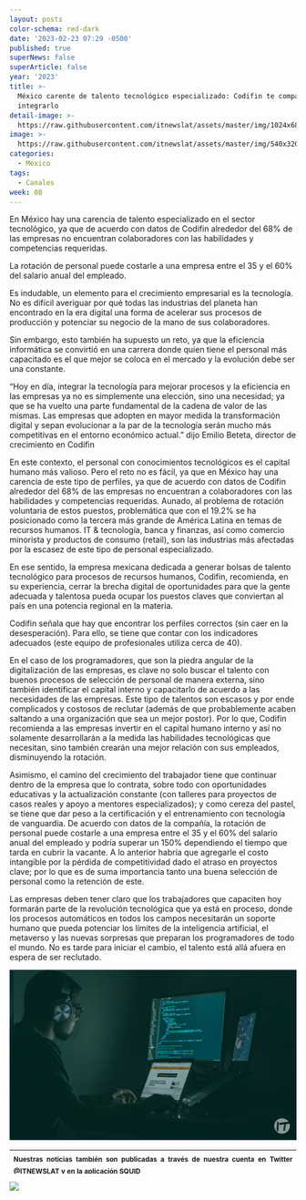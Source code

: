```yaml
---
layout: posts
color-schema: red-dark
date: '2023-02-23 07:29 -0500'
published: true
superNews: false
superArticle: false
year: '2023'
title: >-
  México carente de talento tecnológico especializado: Codifin te comparte cómo
  integrarlo
detail-image: >-
  https://raw.githubusercontent.com/itnewslat/assets/master/img/1024x680/codigo-en-laptop-g.jpg
image: >-
  https://raw.githubusercontent.com/itnewslat/assets/master/img/540x320/codigo-en-laptop-p.jpg
categories:
  - Mexico
tags:
  - Canales
week: 08
---
```

En México hay una carencia de talento especializado en el sector tecnológico, ya que de acuerdo con datos de Codifin alrededor del 68% de las empresas no encuentran colaboradores con las habilidades y competencias
 requeridas.

La rotación de personal puede costarle a una empresa entre el 35 y el 60% del salario anual del empleado.
 
Es indudable, un elemento para el crecimiento empresarial es la tecnología. No es difícil averiguar por qué todas las industrias del planeta han encontrado en la era digital una forma de acelerar sus procesos de producción y potenciar su negocio de la mano de sus colaboradores.
 
Sin embargo, esto también ha supuesto un reto, ya que la eficiencia informática se convirtió en una carrera donde quien tiene el personal más capacitado es el que mejor se coloca en el mercado y la evolución debe ser una constante. 
 
“Hoy en día, integrar la tecnología para mejorar procesos y la eficiencia en las empresas ya no es simplemente una elección, sino una necesidad; ya que se ha vuelto una parte fundamental de la cadena de valor de las mismas. Las empresas que adopten en mayor medida la transformación digital y sepan evolucionar a la par de la tecnología serán mucho más competitivas en el  entorno económico actual.” dijo Emilio Beteta, director de crecimiento en Codifin
 
En este contexto, el personal con conocimientos tecnológicos es el capital humano más valioso. Pero el reto no es fácil, ya que en México hay una carencia de este tipo de perfiles, ya que de acuerdo con datos de Codifin alrededor del 68% de las empresas no encuentran a colaboradores con las habilidades y competencias requeridas. Aunado, al problema de rotación voluntaria de estos puestos, problemática que con el 19.2% se ha posicionado como la tercera más grande de América Latina en temas de recursos humanos. IT & tecnología, banca y finanzas, así como comercio minorista y productos de consumo (retail), son las industrias más afectadas por la escasez de este tipo de personal especializado.
 
En ese sentido, la empresa mexicana dedicada a generar bolsas de talento tecnológico para procesos de recursos humanos, Codifin, recomienda, en su experiencia, cerrar la brecha digital de oportunidades para que la gente adecuada y talentosa pueda ocupar los puestos claves que conviertan al país en una potencia regional en la materia. 
 
Codifin señala que hay que encontrar los perfiles correctos (sin caer en la desesperación). Para ello, se tiene que contar con los indicadores adecuados (este equipo de profesionales utiliza cerca de 40).
 
En el caso de los programadores, que son la piedra angular de la digitalización de las empresas, es clave no solo buscar el talento con buenos procesos de selección de personal de manera externa, sino también identificar el capital interno y capacitarlo de acuerdo a las necesidades de las empresas. Este tipo de talentos son escasos y por ende complicados y costosos de reclutar (además de que probablemente acaben saltando a una organización que sea un mejor postor). Por lo que, Codifin recomienda a las empresas invertir en el capital humano interno y así no solamente desarrollarán a la medida las habilidades tecnológicas que necesitan, sino también crearán una mejor relación con sus empleados, disminuyendo la rotación.
 
Asimismo, el camino del crecimiento del trabajador tiene que continuar dentro de la empresa que lo contrata, sobre todo con oportunidades educativas y la actualización constante (con talleres para proyectos de casos reales y apoyo a mentores especializados); y como cereza del pastel, se tiene que dar peso a la certificación y el entrenamiento con tecnología de vanguardia. De acuerdo con datos de la compañía, la rotación de personal puede costarle a una empresa entre el 35 y el 60% del salario anual del empleado y podría superar un 150% dependiendo el tiempo que tarda en cubrir la vacante. A lo anterior habría que agregarle el costo intangible por la pérdida de competitividad dado el atraso en proyectos clave; por lo que es de suma importancia tanto una buena selección de personal como la retención de este.
 
Las empresas deben tener claro que los trabajadores que capaciten hoy formarán parte de la revolución tecnológica que ya está en proceso, donde los procesos automáticos en todos los campos necesitarán un soporte humano que pueda potenciar los límites de la inteligencia artificial, el metaverso y las nuevas sorpresas que preparan los programadores de todo el mundo. No es tarde para iniciar el cambio, el talento está allá afuera en espera de ser reclutado. 

![](https://raw.githubusercontent.com/itnewslat/assets/master/img/540x320/codigo-en-laptop-p.jpg)

<table style="height: 42px;" width="569">
<tbody>
<tr>
<td style="text-align: justify;"><sub><strong>Nuestras noticias también son publicadas a través de nuestra cuenta en Twitter <a href="https://twitter.com/itnewslat?lang=es">@ITNEWSLAT</a> y en la aplicación <a href="https://squidapp.co/en/">SQUID</a></strong></sub></td>
</tr>
</tbody>
</table>

<img src="https://tracker.metricool.com/c3po.jpg?hash=56f88a41e39ab42c063cc51676587a04"/>